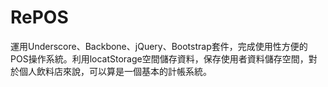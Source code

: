 # RePOS
運用Underscore、Backbone、jQuery、Bootstrap套件，完成使用性方便的POS操作系統。利用locatStorage空間儲存資料，保存使用者資料儲存空間，對於個人飲料店來說，可以算是一個基本的計帳系統。
